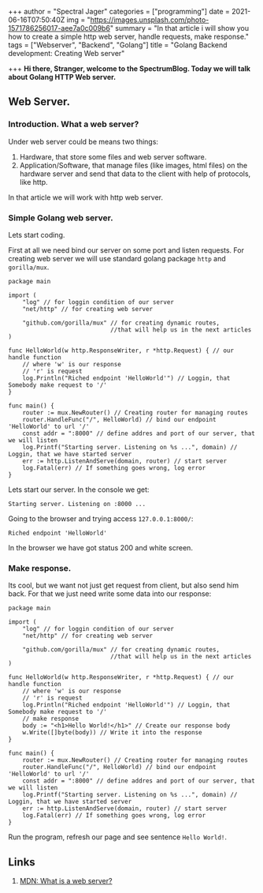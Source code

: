 +++
author = "Spectral Jager"
categories = ["programming"]
date = 2021-06-16T07:50:40Z
img = "https://images.unsplash.com/photo-1571786256017-aee7a0c009b6"
summary = "In that article i will show you how to create a simple http web server, handle requests, make response."
tags = ["Webserver", "Backend", "Golang"]
title = "Golang Backend development: Creating Web server"

+++
**Hi there, Stranger, welcome to the SpectrumBlog. Today we will talk about Golang HTTP Web server.**

## Web Server.

### Introduction. What a web server?

Under web server could be means two things:

1. Hardware, that store some files and web server software.
2. Application/Software, that manage files (like images, html files) on the hardware server and send that data to the client with help of protocols, like http.

In that article we will work with http web server.

### Simple Golang web server.

Lets start coding.

First at all we need bind our server on some port and listen requests. For creating web server we will use standard golang package `http` and `gorilla/mux`.

    package main
    
    import (
    	"log" // for loggin condition of our server
    	"net/http" // for creating web server
    
    	"github.com/gorilla/mux" // for creating dynamic routes, 
        						 //that will help us in the next articles
    )
    
    func HelloWorld(w http.ResponseWriter, r *http.Request) { // our handle function
    	// where 'w' is our response
        // 'r' is request
    	log.Println("Riched endpoint 'HelloWorld'") // Loggin, that Somebody make request to '/'
    }
    
    func main() {
    	router := mux.NewRouter() // Creating router for managing routes
    	router.HandleFunc("/", HelloWorld) // bind our endpoint 'HelloWorld' to url '/'
    	const addr = ":8000" // define addres and port of our server, that we will listen
    	log.Printf("Starting server. Listening on %s ...", domain) // Loggin, that we have started server
    	err := http.ListenAndServe(domain, router) // start server
    	log.Fatal(err) // If something goes wrong, log error
    }

Lets start our server. In the console we get:

    Starting server. Listening on :8000 ...

Going to the browser and trying access `127.0.0.1:8000/`:

    Riched endpoint 'HelloWorld'

In the browser we have got status 200 and white screen.

### Make response.

Its cool, but we want not just get request from client, but also send him back. For that we just need write some data into our response:

    package main
    
    import (
    	"log" // for loggin condition of our server
    	"net/http" // for creating web server
    
    	"github.com/gorilla/mux" // for creating dynamic routes, 
        						 //that will help us in the next articles
    )
    
    func HelloWorld(w http.ResponseWriter, r *http.Request) { // our handle function
    	// where 'w' is our response
        // 'r' is request
    	log.Println("Riched endpoint 'HelloWorld'") // Loggin, that Somebody make request to '/'
        // make response
        body := "<h1>Hello World!</h1>" // Create our response body
        w.Write([]byte(body)) // Write it into the response
    }
    
    func main() {
    	router := mux.NewRouter() // Creating router for managing routes
    	router.HandleFunc("/", HelloWorld) // bind our endpoint 'HelloWorld' to url '/'
    	const addr = ":8000" // define addres and port of our server, that we will listen
    	log.Printf("Starting server. Listening on %s ...", domain) // Loggin, that we have started server
    	err := http.ListenAndServe(domain, router) // start server
    	log.Fatal(err) // If something goes wrong, log error
    }

Run the program, refresh our page and see sentence `Hello World!`.

## Links

1. [MDN: What is a web server?](https://developer.mozilla.org/en-US/docs/Learn/Common_questions/What_is_a_web_server)